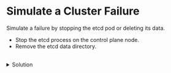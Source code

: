 # Simulate a Cluster Failure

Simulate a failure by stopping the etcd pod or deleting its data.

- Stop the etcd process on the control plane node.
- Remove the etcd data directory.

<br>
<details><summary>Solution</summary>
<br>

```bash
systemctl stop etcd

rm -rf /var/lib/etcd

```{{exec}}
Warning: Removing the etcd data directory will simulate a complete failure of etcd.
</details>